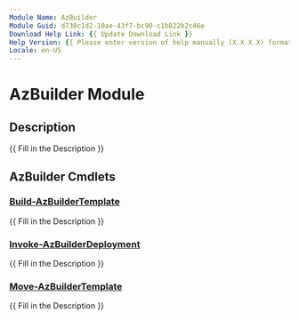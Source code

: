 ```yaml
---
Module Name: AzBuilder
Module Guid: d730c1d2-10ae-43f7-bc90-c1b822b2c46e
Download Help Link: {{ Update Download Link }}
Help Version: {{ Please enter version of help manually (X.X.X.X) format }}
Locale: en-US
---
```


# AzBuilder Module
## Description
{{ Fill in the Description }}

## AzBuilder Cmdlets
### [Build-AzBuilderTemplate](Build-AzBuilderTemplate.md)
{{ Fill in the Description }}

### [Invoke-AzBuilderDeployment](Invoke-AzBuilderDeployment.md)
{{ Fill in the Description }}

### [Move-AzBuilderTemplate](Move-AzBuilderTemplate.md)
{{ Fill in the Description }}

